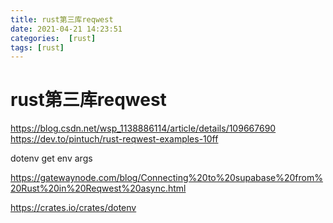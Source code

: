 ```yaml
---
title: rust第三库reqwest
date: 2021-04-21 14:23:51
categories:  [rust]
tags: [rust]
---
```



<!--more-->


# rust第三库reqwest


https://blog.csdn.net/wsp_1138886114/article/details/109667690
https://dev.to/pintuch/rust-reqwest-examples-10ff

dotenv get env args

https://gatewaynode.com/blog/Connecting%20to%20supabase%20from%20Rust%20in%20Reqwest%20async.html

https://crates.io/crates/dotenv